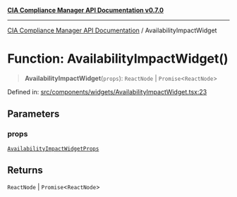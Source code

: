 [**CIA Compliance Manager API Documentation v0.7.0**](../README.md)

***

[CIA Compliance Manager API Documentation](../globals.md) / AvailabilityImpactWidget

# Function: AvailabilityImpactWidget()

> **AvailabilityImpactWidget**(`props`): `ReactNode` \| `Promise`\<`ReactNode`\>

Defined in: [src/components/widgets/AvailabilityImpactWidget.tsx:23](https://github.com/Hack23/cia-compliance-manager/blob/main/src/components/widgets/AvailabilityImpactWidget.tsx#L23)

## Parameters

### props

[`AvailabilityImpactWidgetProps`](../interfaces/AvailabilityImpactWidgetProps.md)

## Returns

`ReactNode` \| `Promise`\<`ReactNode`\>
